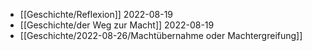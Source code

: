 - [[Geschichte/Reflexion]] 2022-08-19
- [[Geschichte/der Weg zur Macht]] 2022-08-19
- [[Geschichte/2022-08-26/Machtübernahme oder Machtergreifung]]